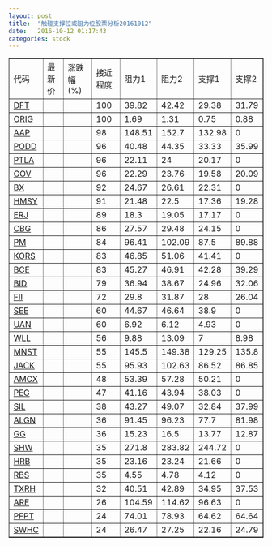 ```yaml
---
layout: post
title:  "触碰支撑位或阻力位股票分析20161012"
date:   2016-10-12 01:17:43
categories: stock
---
```

<script type="text/javascript">
var stockList = []
stockList.push('gb_dft');
stockList.push('gb_orig');
stockList.push('gb_aap');
stockList.push('gb_podd');
stockList.push('gb_ptla');
stockList.push('gb_gov');
stockList.push('gb_bx');
stockList.push('gb_hmsy');
stockList.push('gb_erj');
stockList.push('gb_cbg');
stockList.push('gb_pm');
stockList.push('gb_kors');
stockList.push('gb_bce');
stockList.push('gb_bid');
stockList.push('gb_fii');
stockList.push('gb_see');
stockList.push('gb_uan');
stockList.push('gb_wll');
stockList.push('gb_mnst');
stockList.push('gb_jack');
stockList.push('gb_amcx');
stockList.push('gb_peg');
stockList.push('gb_sil');
stockList.push('gb_algn');
stockList.push('gb_gg');
stockList.push('gb_shw');
stockList.push('gb_hrb');
stockList.push('gb_rbs');
stockList.push('gb_txrh');
stockList.push('gb_are');
stockList.push('gb_pfpt');
stockList.push('gb_swhc');
</script>
<table border="1">
 <tr>
 <td>代码</td>
 <td>最新价</td>
 <td>涨跌幅(%)</td>
 <td>接近程度</td>
 <td>阻力1</td>
 <td>阻力2</td>
 <td>支撑1</td>
 <td>支撑2</td>
</tr>
  <tr id="dft" class="red">
  <td><a href="http://stock.finance.sina.com.cn/usstock/quotes/DFT.html" target="_blank">DFT</a></td><td></td><td></td><td>100</td><td>39.82</td><td>42.42</td><td>29.38</td><td>31.79</td></tr>
  <tr id="orig" class="green">
  <td><a href="http://stock.finance.sina.com.cn/usstock/quotes/ORIG.html" target="_blank">ORIG</a></td><td></td><td></td><td>100</td><td>1.69</td><td>1.31</td><td>0.75</td><td>0.88</td></tr>
  <tr id="aap" class="red">
  <td><a href="http://stock.finance.sina.com.cn/usstock/quotes/AAP.html" target="_blank">AAP</a></td><td></td><td></td><td>98</td><td>148.51</td><td>152.7</td><td>132.98</td><td>0</td></tr>
  <tr id="podd" class="red">
  <td><a href="http://stock.finance.sina.com.cn/usstock/quotes/PODD.html" target="_blank">PODD</a></td><td></td><td></td><td>96</td><td>40.48</td><td>44.35</td><td>33.33</td><td>35.99</td></tr>
  <tr id="ptla" class="red">
  <td><a href="http://stock.finance.sina.com.cn/usstock/quotes/PTLA.html" target="_blank">PTLA</a></td><td></td><td></td><td>96</td><td>22.11</td><td>24</td><td>20.17</td><td>0</td></tr>
  <tr id="gov" class="green">
  <td><a href="http://stock.finance.sina.com.cn/usstock/quotes/GOV.html" target="_blank">GOV</a></td><td></td><td></td><td>96</td><td>22.29</td><td>23.76</td><td>19.58</td><td>20.09</td></tr>
  <tr id="bx" class="red">
  <td><a href="http://stock.finance.sina.com.cn/usstock/quotes/BX.html" target="_blank">BX</a></td><td></td><td></td><td>92</td><td>24.67</td><td>26.61</td><td>22.31</td><td>0</td></tr>
  <tr id="hmsy" class="red">
  <td><a href="http://stock.finance.sina.com.cn/usstock/quotes/HMSY.html" target="_blank">HMSY</a></td><td></td><td></td><td>91</td><td>21.48</td><td>22.5</td><td>17.36</td><td>19.28</td></tr>
  <tr id="erj" class="green">
  <td><a href="http://stock.finance.sina.com.cn/usstock/quotes/ERJ.html" target="_blank">ERJ</a></td><td></td><td></td><td>89</td><td>18.3</td><td>19.05</td><td>17.17</td><td>0</td></tr>
  <tr id="cbg" class="red">
  <td><a href="http://stock.finance.sina.com.cn/usstock/quotes/CBG.html" target="_blank">CBG</a></td><td></td><td></td><td>86</td><td>27.57</td><td>29.48</td><td>24.15</td><td>0</td></tr>
  <tr id="pm" class="red">
  <td><a href="http://stock.finance.sina.com.cn/usstock/quotes/PM.html" target="_blank">PM</a></td><td></td><td></td><td>84</td><td>96.41</td><td>102.09</td><td>87.5</td><td>89.88</td></tr>
  <tr id="kors" class="red">
  <td><a href="http://stock.finance.sina.com.cn/usstock/quotes/KORS.html" target="_blank">KORS</a></td><td></td><td></td><td>83</td><td>46.85</td><td>51.06</td><td>41.41</td><td>0</td></tr>
  <tr id="bce" class="red">
  <td><a href="http://stock.finance.sina.com.cn/usstock/quotes/BCE.html" target="_blank">BCE</a></td><td></td><td></td><td>83</td><td>45.27</td><td>46.91</td><td>42.28</td><td>39.29</td></tr>
  <tr id="bid" class="red">
  <td><a href="http://stock.finance.sina.com.cn/usstock/quotes/BID.html" target="_blank">BID</a></td><td></td><td></td><td>79</td><td>36.94</td><td>38.67</td><td>24.96</td><td>32.06</td></tr>
  <tr id="fii" class="green">
  <td><a href="http://stock.finance.sina.com.cn/usstock/quotes/FII.html" target="_blank">FII</a></td><td></td><td></td><td>72</td><td>29.8</td><td>31.87</td><td>28</td><td>26.04</td></tr>
  <tr id="see" class="red">
  <td><a href="http://stock.finance.sina.com.cn/usstock/quotes/SEE.html" target="_blank">SEE</a></td><td></td><td></td><td>60</td><td>44.67</td><td>46.64</td><td>38.9</td><td>0</td></tr>
  <tr id="uan" class="green">
  <td><a href="http://stock.finance.sina.com.cn/usstock/quotes/UAN.html" target="_blank">UAN</a></td><td></td><td></td><td>60</td><td>6.92</td><td>6.12</td><td>4.93</td><td>0</td></tr>
  <tr id="wll" class="green">
  <td><a href="http://stock.finance.sina.com.cn/usstock/quotes/WLL.html" target="_blank">WLL</a></td><td></td><td></td><td>56</td><td>9.88</td><td>13.09</td><td>7</td><td>8.98</td></tr>
  <tr id="mnst" class="red">
  <td><a href="http://stock.finance.sina.com.cn/usstock/quotes/MNST.html" target="_blank">MNST</a></td><td></td><td></td><td>55</td><td>145.5</td><td>149.38</td><td>129.25</td><td>135.8</td></tr>
  <tr id="jack" class="red">
  <td><a href="http://stock.finance.sina.com.cn/usstock/quotes/JACK.html" target="_blank">JACK</a></td><td></td><td></td><td>55</td><td>95.93</td><td>102.63</td><td>86.52</td><td>86.85</td></tr>
  <tr id="amcx" class="green">
  <td><a href="http://stock.finance.sina.com.cn/usstock/quotes/AMCX.html" target="_blank">AMCX</a></td><td></td><td></td><td>48</td><td>53.39</td><td>57.28</td><td>50.21</td><td>0</td></tr>
  <tr id="peg" class="red">
  <td><a href="http://stock.finance.sina.com.cn/usstock/quotes/PEG.html" target="_blank">PEG</a></td><td></td><td></td><td>47</td><td>41.16</td><td>43.94</td><td>38.03</td><td>0</td></tr>
  <tr id="sil" class="green">
  <td><a href="http://stock.finance.sina.com.cn/usstock/quotes/SIL.html" target="_blank">SIL</a></td><td></td><td></td><td>38</td><td>43.27</td><td>49.07</td><td>32.84</td><td>37.99</td></tr>
  <tr id="algn" class="red">
  <td><a href="http://stock.finance.sina.com.cn/usstock/quotes/ALGN.html" target="_blank">ALGN</a></td><td></td><td></td><td>36</td><td>91.45</td><td>96.23</td><td>77.7</td><td>81.98</td></tr>
  <tr id="gg" class="green">
  <td><a href="http://stock.finance.sina.com.cn/usstock/quotes/GG.html" target="_blank">GG</a></td><td></td><td></td><td>36</td><td>15.23</td><td>16.5</td><td>13.77</td><td>12.87</td></tr>
  <tr id="shw" class="red">
  <td><a href="http://stock.finance.sina.com.cn/usstock/quotes/SHW.html" target="_blank">SHW</a></td><td></td><td></td><td>35</td><td>271.8</td><td>283.82</td><td>244.72</td><td>0</td></tr>
  <tr id="hrb" class="red">
  <td><a href="http://stock.finance.sina.com.cn/usstock/quotes/HRB.html" target="_blank">HRB</a></td><td></td><td></td><td>35</td><td>23.16</td><td>23.24</td><td>21.66</td><td>0</td></tr>
  <tr id="rbs" class="red">
  <td><a href="http://stock.finance.sina.com.cn/usstock/quotes/RBS.html" target="_blank">RBS</a></td><td></td><td></td><td>35</td><td>4.55</td><td>4.78</td><td>4.12</td><td>0</td></tr>
  <tr id="txrh" class="green">
  <td><a href="http://stock.finance.sina.com.cn/usstock/quotes/TXRH.html" target="_blank">TXRH</a></td><td></td><td></td><td>32</td><td>40.51</td><td>42.89</td><td>34.95</td><td>37.53</td></tr>
  <tr id="are" class="red">
  <td><a href="http://stock.finance.sina.com.cn/usstock/quotes/ARE.html" target="_blank">ARE</a></td><td></td><td></td><td>26</td><td>104.59</td><td>114.62</td><td>96.63</td><td>0</td></tr>
  <tr id="pfpt" class="red">
  <td><a href="http://stock.finance.sina.com.cn/usstock/quotes/PFPT.html" target="_blank">PFPT</a></td><td></td><td></td><td>24</td><td>74.01</td><td>78.93</td><td>64.62</td><td>64.64</td></tr>
  <tr id="swhc" class="green">
  <td><a href="http://stock.finance.sina.com.cn/usstock/quotes/SWHC.html" target="_blank">SWHC</a></td><td></td><td></td><td>24</td><td>26.47</td><td>27.25</td><td>22.16</td><td>24.79</td></tr>
</table>

